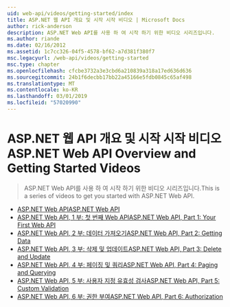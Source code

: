 ```yaml
---
uid: web-api/videos/getting-started/index
title: ASP.NET 웹 API 개요 및 시작 시작 비디오 | Microsoft Docs
author: rick-anderson
description: ASP.NET Web API를 사용 하 여 시작 하기 위한 비디오 시리즈입니다.
ms.author: riande
ms.date: 02/16/2012
ms.assetid: 1c7cc326-04f5-4578-bf62-a7d381f380f7
msc.legacyurl: /web-api/videos/getting-started
msc.type: chapter
ms.openlocfilehash: cfcbe3732a3e3cbd6a210839a318a17ed636d636
ms.sourcegitcommit: 24b1f6decbb17bb22a45166e5fdb0845c65af498
ms.translationtype: MT
ms.contentlocale: ko-KR
ms.lasthandoff: 03/01/2019
ms.locfileid: "57020990"
---
```

<a name="aspnet-web-api-overview-and-getting-started-videos"></a><span data-ttu-id="2b532-103">ASP.NET 웹 API 개요 및 시작 시작 비디오</span><span class="sxs-lookup"><span data-stu-id="2b532-103">ASP.NET Web API Overview and Getting Started Videos</span></span>
====================
> <span data-ttu-id="2b532-104">ASP.NET Web API를 사용 하 여 시작 하기 위한 비디오 시리즈입니다.</span><span class="sxs-lookup"><span data-stu-id="2b532-104">This is a series of videos to get you started with ASP.NET Web API.</span></span>


- [<span data-ttu-id="2b532-105">ASP.NET Web API</span><span class="sxs-lookup"><span data-stu-id="2b532-105">ASP.NET Web API</span></span>](aspnet-web-api.md)
- [<span data-ttu-id="2b532-106">ASP.NET Web API, 1 부: 첫 번째 Web API</span><span class="sxs-lookup"><span data-stu-id="2b532-106">ASP.NET Web API, Part 1: Your First Web API</span></span>](your-first-web-api.md)
- [<span data-ttu-id="2b532-107">ASP.NET Web API, 2 부: 데이터 가져오기</span><span class="sxs-lookup"><span data-stu-id="2b532-107">ASP.NET Web API, Part 2: Getting Data</span></span>](getting-data.md)
- [<span data-ttu-id="2b532-108">ASP.NET Web API, 3 부: 삭제 및 업데이트</span><span class="sxs-lookup"><span data-stu-id="2b532-108">ASP.NET Web API, Part 3: Delete and Update</span></span>](delete-and-update.md)
- [<span data-ttu-id="2b532-109">ASP.NET Web API, 4 부: 페이징 및 쿼리</span><span class="sxs-lookup"><span data-stu-id="2b532-109">ASP.NET Web API, Part 4: Paging and Querying</span></span>](paging-and-querying.md)
- [<span data-ttu-id="2b532-110">ASP.NET Web API, 5 부: 사용자 지정 유효성 검사</span><span class="sxs-lookup"><span data-stu-id="2b532-110">ASP.NET Web API, Part 5: Custom Validation</span></span>](custom-validation.md)
- [<span data-ttu-id="2b532-111">ASP.NET Web API, 6 부: 권한 부여</span><span class="sxs-lookup"><span data-stu-id="2b532-111">ASP.NET Web API, Part 6: Authorization</span></span>](authorization.md)
